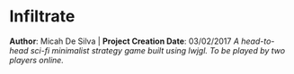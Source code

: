 # Infiltrate
**Author**: Micah De Silva | **Project Creation Date**: 03/02/2017
*A head-to-head sci-fi minimalist strategy game built using lwjgl. To be played by two players online.*